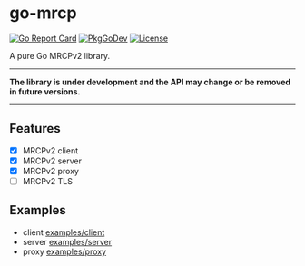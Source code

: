 # go-mrcp

[![Go Report Card](https://goreportcard.com/badge/github.com/hateeyan/go-mrcp)](https://goreportcard.com/report/github.com/hateeyan/go-mrcp)
[![PkgGoDev](https://pkg.go.dev/badge/github.com/hateeyan/go-mrcp)](https://pkg.go.dev/github.com/hateeyan/go-mrcp?tab=doc)
[![License](https://img.shields.io/badge/License-BSD_2--Clause-orange.svg)](https://github.com/hateeyan/go-mrcp?tab=BSD-2-Clause-1-ov-file#readme)

A pure Go MRCPv2 library.

---

**The library is under development and the API may change or be removed in future versions.**

---

## Features

- [x] MRCPv2 client
- [x] MRCPv2 server
- [x] MRCPv2 proxy
- [ ] MRCPv2 TLS

## Examples

- client [examples/client](examples/client) 
- server [examples/server](examples/server) 
- proxy [examples/proxy](examples/proxy) 